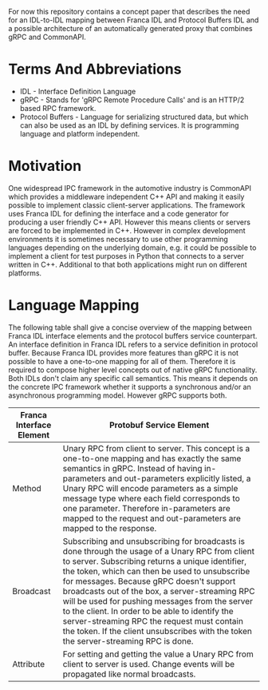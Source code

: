 For now this repository contains a concept paper that describes the need for an IDL-to-IDL mapping between Franca IDL and Protocol Buffers IDL and a possible architecture of an automatically generated proxy that combines gRPC and CommonAPI.

# Terms And Abbreviations

* IDL - Interface Definition Language
* gRPC - Stands for 'gRPC Remote Procedure Calls' and is an HTTP/2 based RPC framework.
* Protocol Buffers - Language for serializing structured data, but which can also be used as an IDL by defining services. It is programming language and platform independent.

# Motivation

One widespread IPC framework in the automotive industry is CommonAPI which provides a middleware independent C++ API and making it easily possible to implement classic client-server applications. The framework uses Franca IDL for defining the interface and a code generator for producing a user friendly C++ API. However this means clients or servers are forced to be implemented in C++. However in complex development environments it is sometimes necessary to use other programming languages depending on the underlying domain, e.g. it could be possible to implement a client for test purposes in Python that connects to a server written in C++. Additional to that both applications might run on different platforms.

# Language Mapping
The following table shall give a concise overview of the mapping between Franca IDL interface elements and the protocol buffers service counterpart. An interface definition in Franca IDL refers to a service definition in protocol buffer. Because Franca IDL provides more features than gRPC it is not possible to have a one-to-one mapping for all of them. Therefore it is required to compose higher level concepts out of native gRPC functionality. Both IDLs don't claim any specific call semantics. This means it depends on the concrete IPC framework whether it supports a synchronous and/or an asynchronous programming model. However gRPC supports both.

| Franca Interface Element | Protobuf Service Element |
| --- | --- |
| Method | Unary RPC from client to server. This concept is a one-to-one mapping and has exactly the same semantics in gRPC. Instead of having in-parameters and out-parameters explicitly listed, a Unary RPC will encode parameters as a simple message type where each field corresponds to one parameter. Therefore in-parameters are mapped to the request and out-parameters are mapped to the response.  |
| Broadcast | Subscribing and unsubscribing for broadcasts is done through the usage of a Unary RPC from client to server. Subscribing returns a unique identifier, the token, which can then be used to unsubscribe for messages. Because gRPC doesn't support broadcasts out of the box, a server-streaming RPC will be used for pushing messages from the server to the client. In order to be able to identify the server-streaming RPC the request must contain the token. If the client unsubscribes with the token the server-streaming RPC is done.
| Attribute | For setting and getting the value a Unary RPC from client to server is used. Change events will be propagated like normal broadcasts. |
